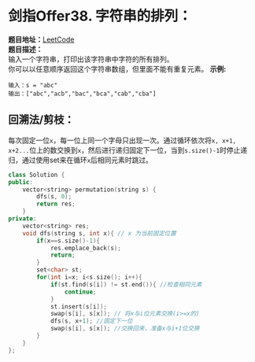 # 剑指Offer38. 字符串的排列：  
**题目地址：**[LeetCode](https://leetcode-cn.com/problems/zi-fu-chuan-de-pai-lie-lcof/)  
**题目描述：**  
输入一个字符串，打印出该字符串中字符的所有排列。  
你可以以任意顺序返回这个字符串数组，但里面不能有重复元素。
**示例:**  
```
输入：s = "abc"
输出：["abc","acb","bac","bca","cab","cba"]
```

## 回溯法/剪枝：  
每次固定一位`x`，每一位上同一个字母只出现一次。通过循环依次将`x, x+1, x+2...`位上的数交换到`x`，然后进行递归固定下一位，当到`s.size()-1`时停止递归，通过使用set来在循环`x`后相同元素时跳过。

```cpp
class Solution {
public:
    vector<string> permutation(string s) {
        dfs(s, 0);
        return res;
    }
private:
    vector<string> res;
    void dfs(string s, int x){ // x 为当前固定位置
        if(x==s.size()-1){
            res.emplace_back(s);
            return;
        }
        set<char> st;
        for(int i=x; i<s.size(); i++){
            if(st.find(s[i]) != st.end()){ //检查相同元素
                continue;
            }
            st.insert(s[i]);
            swap(s[i], s[x]); // 将x与i位元素交换(i>=x的)
            dfs(s, x+1); //固定下一位
            swap(s[i], s[x]); //交换回来，准备x与i+1位交换
        }
    }
};
```

